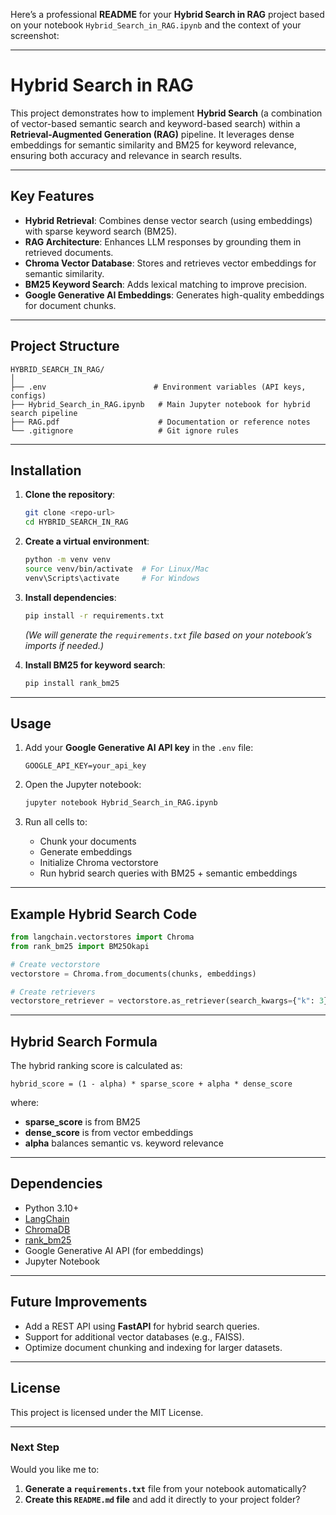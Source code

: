 Here’s a professional **README** for your **Hybrid Search in RAG** project based on your notebook `Hybrid_Search_in_RAG.ipynb` and the context of your screenshot:

---

# **Hybrid Search in RAG**

This project demonstrates how to implement **Hybrid Search** (a combination of vector-based semantic search and keyword-based search) within a **Retrieval-Augmented Generation (RAG)** pipeline. It leverages dense embeddings for semantic similarity and BM25 for keyword relevance, ensuring both accuracy and relevance in search results.

---

## **Key Features**

* **Hybrid Retrieval**: Combines dense vector search (using embeddings) with sparse keyword search (BM25).
* **RAG Architecture**: Enhances LLM responses by grounding them in retrieved documents.
* **Chroma Vector Database**: Stores and retrieves vector embeddings for semantic similarity.
* **BM25 Keyword Search**: Adds lexical matching to improve precision.
* **Google Generative AI Embeddings**: Generates high-quality embeddings for document chunks.

---

## **Project Structure**

```
HYBRID_SEARCH_IN_RAG/
│
├── .env                        # Environment variables (API keys, configs)
├── Hybrid_Search_in_RAG.ipynb   # Main Jupyter notebook for hybrid search pipeline
├── RAG.pdf                      # Documentation or reference notes
└── .gitignore                   # Git ignore rules
```

---

## **Installation**

1. **Clone the repository**:

   ```bash
   git clone <repo-url>
   cd HYBRID_SEARCH_IN_RAG
   ```

2. **Create a virtual environment**:

   ```bash
   python -m venv venv
   source venv/bin/activate  # For Linux/Mac
   venv\Scripts\activate     # For Windows
   ```

3. **Install dependencies**:

   ```bash
   pip install -r requirements.txt
   ```

   *(We will generate the `requirements.txt` file based on your notebook’s imports if needed.)*

4. **Install BM25 for keyword search**:

   ```bash
   pip install rank_bm25
   ```

---

## **Usage**

1. Add your **Google Generative AI API key** in the `.env` file:

   ```
   GOOGLE_API_KEY=your_api_key
   ```

2. Open the Jupyter notebook:

   ```bash
   jupyter notebook Hybrid_Search_in_RAG.ipynb
   ```

3. Run all cells to:

   * Chunk your documents
   * Generate embeddings
   * Initialize Chroma vectorstore
   * Run hybrid search queries with BM25 + semantic embeddings

---

## **Example Hybrid Search Code**

```python
from langchain.vectorstores import Chroma
from rank_bm25 import BM25Okapi

# Create vectorstore
vectorstore = Chroma.from_documents(chunks, embeddings)

# Create retrievers
vectorstore_retriever = vectorstore.as_retriever(search_kwargs={"k": 3})
```

---

## **Hybrid Search Formula**

The hybrid ranking score is calculated as:

```
hybrid_score = (1 - alpha) * sparse_score + alpha * dense_score
```

where:

* **sparse\_score** is from BM25
* **dense\_score** is from vector embeddings
* **alpha** balances semantic vs. keyword relevance

---

## **Dependencies**

* Python 3.10+
* [LangChain](https://www.langchain.com/)
* [ChromaDB](https://www.trychroma.com/)
* [rank\_bm25](https://pypi.org/project/rank-bm25/)
* Google Generative AI API (for embeddings)
* Jupyter Notebook

---

## **Future Improvements**

* Add a REST API using **FastAPI** for hybrid search queries.
* Support for additional vector databases (e.g., FAISS).
* Optimize document chunking and indexing for larger datasets.

---

## **License**

This project is licensed under the MIT License.

---

### **Next Step**

Would you like me to:

1. **Generate a `requirements.txt`** file from your notebook automatically?
2. **Create this `README.md` file** and add it directly to your project folder?
